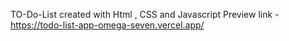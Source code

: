 TO-Do-List created with Html , CSS and Javascript 
Preview link - https://todo-list-app-omega-seven.vercel.app/
